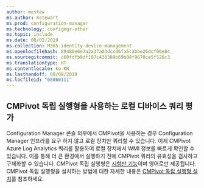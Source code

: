 ```yaml
---
author: mestew
ms.author: mstewart
ms.prod: configuration-manager
ms.technology: configmgr-other
ms.topic: include
ms.date: 08/02/2019
ms.collection: M365-identity-device-management
ms.openlocfilehash: 89480e6e7a2a37a03dccd6fa5cabbe26dcf06e84
ms.sourcegitcommit: c60fdfb9df107c430389b69b08f9670ce5f526c3
ms.translationtype: HT
ms.contentlocale: ko-KR
ms.lasthandoff: 08/09/2019
ms.locfileid: "68860111"
---
```

## <a name="local-device-query-evaluation-using-cmpivot-standalone"></a>CMPivot 독립 실행형을 사용하는 로컬 디바이스 쿼리 평가
<!--3197353-->
Configuration Manager 콘솔 외부에서 CMPivot을 사용하는 경우 Configuration Manager 인프라를 요구 하지 않고 로컬 장치만 쿼리할 수 있습니다. 이제 CMPivot Azure Log Analytics 쿼리를 활용하여 로컬 장치에서 WMI 정보를 빠르게 확인할 수 있습니다. 이를 통해 더 큰 환경에서 실행하기 전에 CMPivot 쿼리의 유효성을 검사하고 구체화할 수 있습니다. CMPivot 독립 실행형은 [시험판 기능](/sccm/core/servers/manage/pre-release-features#bkmk_table)이며 영어로만 제공됩니다. CMPivot 독립 실행형을 설치하는 방법에 대한 자세한 내용은 [CMPivot 독립 실행형 설치](/sccm/core/servers/manage/cmpivot#install-cmpivot-standalone)를 참조하세요.
